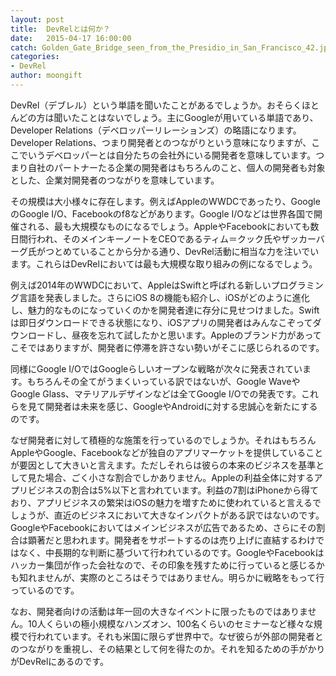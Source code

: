```yaml
---
layout: post
title:  DevRelとは何か？
date:   2015-04-17 16:00:00
catch: Golden_Gate_Bridge_seen_from_the_Presidio_in_San_Francisco_42.jpg
categories:
- DevRel
author: moongift
---
```


DevRel（デブレル）という単語を聞いたことがあるでしょうか。おそらくほとんどの方は聞いたことはないでしょう。主にGoogleが用いている単語であり、Developer Relations（デベロッパーリレーションズ）の略語になります。Developer Relations、つまり開発者とのつながりという意味になりますが、ここでいうデベロッパーとは自分たちの会社外にいる開発者を意味しています。つまり自社のパートナーたる企業の開発者はもちろんのこと、個人の開発者も対象とした、企業対開発者のつながりを意味しています。

その規模は大小様々に存在します。例えばAppleのWWDCであったり、GoogleのGoogle I/O、Facebookのf8などがあります。Google I/Oなどは世界各国で開催される、最も大規模なものになるでしょう。AppleやFacebookにおいても数日間行われ、そのメインキーノートをCEOであるティム＝クック氏やザッカーバーグ氏がつとめていることから分かる通り、DevRel活動に相当な力を注いでいます。これらはDevRelにおいては最も大規模な取り組みの例になるでしょう。

例えば2014年のWWDCにおいて、AppleはSwiftと呼ばれる新しいプログラミング言語を発表しました。さらにiOS 8の機能も紹介し、iOSがどのように進化し、魅力的なものになっていくのかを開発者達に存分に見せつけました。Swiftは即日ダウンロードできる状態になり、iOSアプリの開発者はみんなこぞってダウンロードし、昼夜を忘れて試したかと思います。Appleのブランド力があってこそではありますが、開発者に停滞を許さない勢いがそこに感じられるのです。

同様にGoogle I/OではGoogleらしいオープンな戦略が次々に発表されています。もちろんその全てがうまくいっている訳ではないが、Google WaveやGoogle Glass、マテリアルデザインなどは全てGoogle I/Oでの発表です。これらを見て開発者は未来を感じ、GoogleやAndroidに対する忠誠心を新たにするのです。

なぜ開発者に対して積極的な施策を行っているのでしょうか。それはもちろんAppleやGoogle、Facebookなどが独自のアプリマーケットを提供していることが要因として大きいと言えます。ただしそれらは彼らの本来のビジネスを基準として見た場合、ごく小さな割合でしかありません。Appleの利益全体に対するアプリビジネスの割合は5%以下と言われています。利益の7割はiPhoneから得ており、アプリビジネスの繁栄はiOSの魅力を増すために使われていると言えるでしょうが、直近のビジネスにおいて大きなインパクトがある訳ではないのです。GoogleやFacebookにおいてはメインビジネスが広告であるため、さらにその割合は顕著だと思われます。開発者をサポートするのは売り上げに直結するわけではなく、中長期的な判断に基づいて行われているのです。GoogleやFacebookはハッカー集団が作った会社なので、その印象を残すために行っていると感じるかも知れませんが、実際のところはそうではありません。明らかに戦略をもって行っているのです。

なお、開発者向けの活動は年一回の大きなイベントに限ったものではありません。10人くらいの極小規模なハンズオン、100名くらいのセミナーなど様々な規模で行われています。それも米国に限らず世界中で。なぜ彼らが外部の開発者とのつながりを重視し、その結果として何を得たのか。それを知るための手がかりがDevRelにあるのです。
